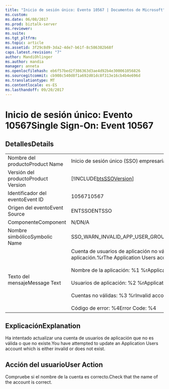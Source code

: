 ```yaml
---
title: "Inicio de sesión único: Evento 10567 | Documentos de Microsoft"
ms.custom: 
ms.date: 06/08/2017
ms.prod: biztalk-server
ms.reviewer: 
ms.suite: 
ms.tgt_pltfrm: 
ms.topic: article
ms.assetid: 3f29c8d9-3da2-4de7-b61f-8c586382b68f
caps.latest.revision: "7"
author: MandiOhlinger
ms.author: mandia
manager: anneta
ms.openlocfilehash: eb6f57bed2f386363d3ae4d92b4e300061056826
ms.sourcegitcommit: cb908c540d8f1a692d01dc8f313e16cb4b4e696d
ms.translationtype: MT
ms.contentlocale: es-ES
ms.lasthandoff: 09/20/2017
---
```

# <a name="single-sign-on-event-10567"></a><span data-ttu-id="9323a-102">Inicio de sesión único: Evento 10567</span><span class="sxs-lookup"><span data-stu-id="9323a-102">Single Sign-On: Event 10567</span></span>
## <a name="details"></a><span data-ttu-id="9323a-103">Detalles</span><span class="sxs-lookup"><span data-stu-id="9323a-103">Details</span></span>  
  
|||  
|-|-|  
|<span data-ttu-id="9323a-104">Nombre del producto</span><span class="sxs-lookup"><span data-stu-id="9323a-104">Product Name</span></span>|<span data-ttu-id="9323a-105">Inicio de sesión único (SSO) empresarial</span><span class="sxs-lookup"><span data-stu-id="9323a-105">Enterprise Single Sign-On</span></span>|  
|<span data-ttu-id="9323a-106">Versión del producto</span><span class="sxs-lookup"><span data-stu-id="9323a-106">Product Version</span></span>|[!INCLUDE[btsSSOVersion](../includes/btsssoversion-md.md)]|  
|<span data-ttu-id="9323a-107">Identificador del evento</span><span class="sxs-lookup"><span data-stu-id="9323a-107">Event ID</span></span>|<span data-ttu-id="9323a-108">10567</span><span class="sxs-lookup"><span data-stu-id="9323a-108">10567</span></span>|  
|<span data-ttu-id="9323a-109">Origen del evento</span><span class="sxs-lookup"><span data-stu-id="9323a-109">Event Source</span></span>|<span data-ttu-id="9323a-110">ENTSSO</span><span class="sxs-lookup"><span data-stu-id="9323a-110">ENTSSO</span></span>|  
|<span data-ttu-id="9323a-111">Componente</span><span class="sxs-lookup"><span data-stu-id="9323a-111">Component</span></span>|<span data-ttu-id="9323a-112">N/D</span><span class="sxs-lookup"><span data-stu-id="9323a-112">N/A</span></span>|  
|<span data-ttu-id="9323a-113">Nombre simbólico</span><span class="sxs-lookup"><span data-stu-id="9323a-113">Symbolic Name</span></span>|<span data-ttu-id="9323a-114">SSO_WARN_INVALID_APP_USER_GROUP</span><span class="sxs-lookup"><span data-stu-id="9323a-114">SSO_WARN_INVALID_APP_USER_GROUP</span></span>|  
|<span data-ttu-id="9323a-115">Texto del mensaje</span><span class="sxs-lookup"><span data-stu-id="9323a-115">Message Text</span></span>|<span data-ttu-id="9323a-116">Cuenta de usuarios de aplicación no válida para actualización de la aplicación.%r</span><span class="sxs-lookup"><span data-stu-id="9323a-116">The Application Users account is not valid for application update.%r</span></span><br /><br /> <span data-ttu-id="9323a-117">Nombre de la aplicación: %1 %r</span><span class="sxs-lookup"><span data-stu-id="9323a-117">Application Name: %1%r</span></span><br /><br /> <span data-ttu-id="9323a-118">Usuarios de aplicación: %2 %r</span><span class="sxs-lookup"><span data-stu-id="9323a-118">Application Users: %2%r</span></span><br /><br /> <span data-ttu-id="9323a-119">Cuentas no válidas: %3 %r</span><span class="sxs-lookup"><span data-stu-id="9323a-119">Invalid accounts: %3%r</span></span><br /><br /> <span data-ttu-id="9323a-120">Código de error: %4</span><span class="sxs-lookup"><span data-stu-id="9323a-120">Error Code: %4</span></span>|  
  
## <a name="explanation"></a><span data-ttu-id="9323a-121">Explicación</span><span class="sxs-lookup"><span data-stu-id="9323a-121">Explanation</span></span>  
 <span data-ttu-id="9323a-122">Ha intentado actualizar una cuenta de usuarios de aplicación que no es válida o que no existe.</span><span class="sxs-lookup"><span data-stu-id="9323a-122">You have attempted to update an Application Users account which is either invalid or does not exist.</span></span>  
  
## <a name="user-action"></a><span data-ttu-id="9323a-123">Acción del usuario</span><span class="sxs-lookup"><span data-stu-id="9323a-123">User Action</span></span>  
 <span data-ttu-id="9323a-124">Compruebe si el nombre de la cuenta es correcto.</span><span class="sxs-lookup"><span data-stu-id="9323a-124">Check that the name of the account is correct.</span></span>
